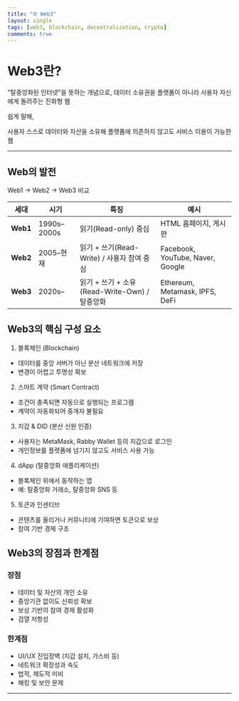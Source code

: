 ```yaml
---
title: "🌐 Web3"
layout: single
tags: [web3, blockchain, decentralization, crypto]
comments: true
---
```


# Web3란?

"탈중앙화된 인터넷"을 뜻하는 개념으로, 데이터 소유권을 플랫폼이 아니라 사용자 자신에게 돌려주는 진화형 웹

쉽게 말해,

사용자 스스로 데이터와 자산을 소유해 플랫폼에 의존하지 않고도 서비스 이용이 가능한 웹

---
## Web의 발전 

Web1 → Web2 → Web3 비교

| 세대 | 시기 | 특징 | 예시 |
|------|------|------|------|
| **Web1** | 1990s–2000s | 읽기(Read-only) 중심 | HTML 홈페이지, 게시판 |
| **Web2** | 2005–현재 | 읽기 + 쓰기(Read-Write) / 사용자 참여 중심 | Facebook, YouTube, Naver, Google |
| **Web3** | 2020s– | 읽기 + 쓰기 + 소유(Read-Write-Own) / 탈중앙화 | Ethereum, Metamask, IPFS, DeFi |


## Web3의 핵심 구성 요소

1. 블록체인 (Blockchain)
- 데이터를 중앙 서버가 아닌 분산 네트워크에 저장
- 변경이 어렵고 투명성 확보

2. 스마트 계약 (Smart Contract)
- 조건이 충족되면 자동으로 실행되는 프로그램
- 계약이 자동화되어 중개자 불필요

3. 지갑 & DID (분산 신원 인증)
- 사용자는 MetaMask, Rabby Wallet 등의 지갑으로 로그인
- 개인정보를 플랫폼에 넘기지 않고도 서비스 사용 가능

4. dApp (탈중앙화 애플리케이션)
- 블록체인 위에서 동작하는 앱
- 예: 탈중앙화 거래소, 탈중앙화 SNS 등

5. 토큰과 인센티브
- 콘텐츠를 올리거나 커뮤니티에 기여하면 토큰으로 보상
- 참여 기반 경제 구조

## Web3의 장점과 한계점

### 장점
- 데이터 및 자산의 개인 소유
- 중앙기관 없이도 신뢰성 확보
- 보상 기반의 참여 경제 활성화
- 검열 저항성

### 한계점
- UI/UX 진입장벽 (지갑 설치, 가스비 등)
- 네트워크 확장성과 속도
- 법적, 제도적 미비
- 해킹 및 보안 문제
---
